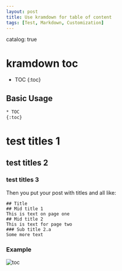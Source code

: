 ```yaml
---
layout: post
title: Use kramdown for table of content
tags: [Test, Markdown, Customization]
---
```


catalog:    true
# kramdown  toc



<!-- To be placed at the beginning of the post, it is where the table of content will be generated -->
* TOC
{:toc}

## Basic Usage


```html
* TOC
{:toc}
```

# test titles 1

## test titles 2

### test titles 3





Then you put your post with titles and all like:

```apiblueprint
## Title
## Mid title 1
This is text on page one
## Mid title 2
This is text for page two
### Sub title 2.a
Some more text
```


### Example

![ toc ][1]


  [1]: https://jicki.me/img/posts/test/toc.png
